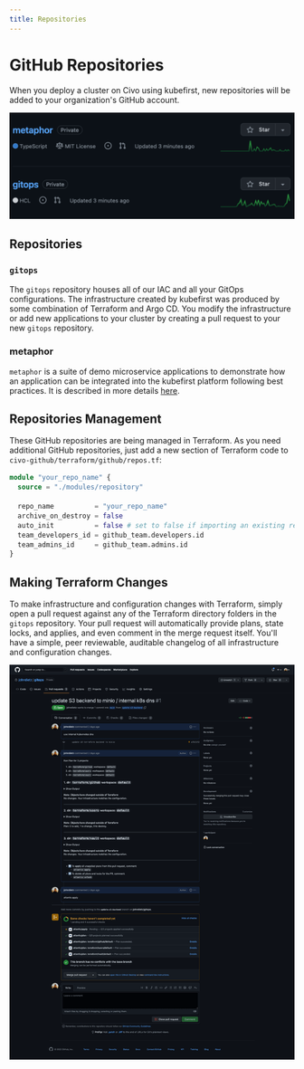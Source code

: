 ```yaml
---
title: Repositories
---
```


# GitHub Repositories

When you deploy a cluster on Civo using kubefirst, new repositories will be added to your organization's GitHub account.

![GitHub repositories](../../../img/common/github/repositories.png)

## Repositories

### `gitops`

The `gitops` repository houses all of our IAC and all your GitOps configurations. The infrastructure created by kubefirst was produced by some combination of Terraform and Argo CD. You modify the infrastructure or add new applications to your cluster by creating a pull request to your new `gitops` repository.

### metaphor

`metaphor` is a suite of demo microservice applications to demonstrate how an application can be integrated into the kubefirst platform following best practices. It is described in more details [here](../../../explore/metaphor.md).

## Repositories Management

These GitHub repositories are being managed in Terraform. As you need additional GitHub repositories, just add a new section of Terraform code to `civo-github/terraform/github/repos.tf`:

```terraform
module "your_repo_name" {
  source = "./modules/repository"

  repo_name          = "your_repo_name"
  archive_on_destroy = false
  auto_init          = false # set to false if importing an existing repository
  team_developers_id = github_team.developers.id
  team_admins_id     = github_team.admins.id
}
```

## Making Terraform Changes

To make infrastructure and configuration changes with Terraform, simply open a pull request against any of the Terraform directory folders in the `gitops` repository. Your pull request will automatically provide plans, state locks, and applies, and even comment in the merge request itself. You'll have a simple, peer reviewable, auditable changelog of all infrastructure and configuration changes.

![Atlantis GitHub](../../../img/common/github/atlantis.png)
